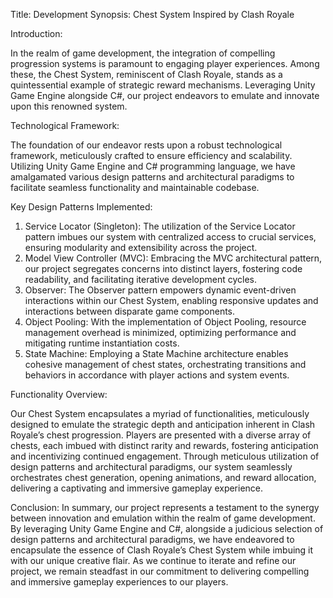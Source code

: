 Title: Development Synopsis: Chest System Inspired by Clash Royale

Introduction:

In the realm of game development, the integration of compelling progression systems is paramount to engaging player experiences. Among these, the Chest System, reminiscent of Clash Royale, stands as a quintessential example of strategic reward mechanisms. Leveraging Unity Game Engine alongside C#, our project endeavors to emulate and innovate upon this renowned system.

Technological Framework:

The foundation of our endeavor rests upon a robust technological framework, meticulously crafted to ensure efficiency and scalability. Utilizing Unity Game Engine and C# programming language, we have amalgamated various design patterns and architectural paradigms to facilitate seamless functionality and maintainable codebase.

Key Design Patterns Implemented:
1) Service Locator (Singleton): The utilization of the Service Locator pattern imbues our system with centralized access to crucial services, ensuring modularity and extensibility across the project.
2) Model View Controller (MVC): Embracing the MVC architectural pattern, our project segregates concerns into distinct layers, fostering code readability, and facilitating iterative development cycles.
3) Observer: The Observer pattern empowers dynamic event-driven interactions within our Chest System, enabling responsive updates and interactions between disparate game components.
4) Object Pooling: With the implementation of Object Pooling, resource management overhead is minimized, optimizing performance and mitigating runtime instantiation costs.
5) State Machine: Employing a State Machine architecture enables cohesive management of chest states, orchestrating transitions and behaviors in accordance with player actions and system events.

Functionality Overview:

Our Chest System encapsulates a myriad of functionalities, meticulously designed to emulate the strategic depth and anticipation inherent in Clash Royale’s chest progression. Players are presented with a diverse array of chests, each imbued with distinct rarity and rewards, fostering anticipation and incentivizing continued engagement. Through meticulous utilization of design patterns and architectural paradigms, our system seamlessly orchestrates chest generation, opening animations, and reward allocation, delivering a captivating and immersive gameplay experience.

Conclusion:
In summary, our project represents a testament to the synergy between innovation and emulation within the realm of game development. By leveraging Unity Game Engine and C#, alongside a judicious selection of design patterns and architectural paradigms, we have endeavored to encapsulate the essence of Clash Royale’s Chest System while imbuing it with our unique creative flair. As we continue to iterate and refine our project, we remain steadfast in our commitment to delivering compelling and immersive gameplay experiences to our players.
